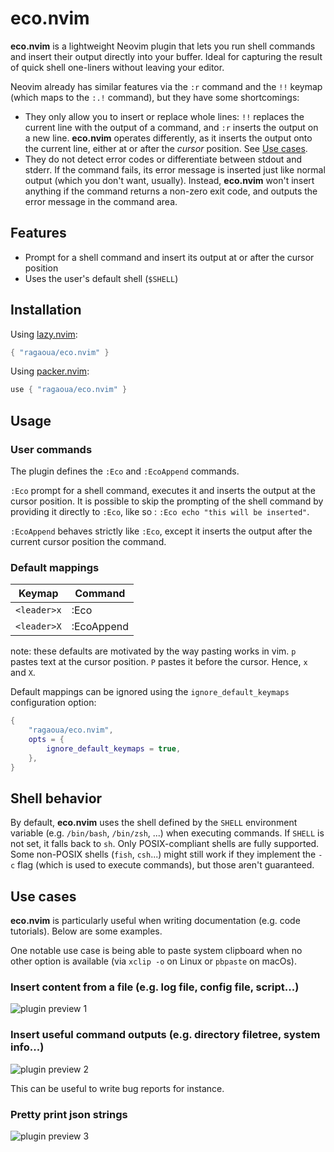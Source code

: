 # eco.nvim

**eco.nvim** is a lightweight Neovim plugin that lets you run shell commands and insert their output directly into your buffer. Ideal for capturing the result of quick shell one-liners without leaving your editor.

Neovim already has similar features via the `:r` command and the `!!` keymap (which maps to the `:.!` command), but they have some shortcomings:
- They only allow you to insert or replace whole lines: `!!` replaces the current line with the output of a command, and `:r` inserts the output on a new line.
  **eco.nvim** operates differently, as it inserts the output onto the current line, either at or after the _cursor_ position. See [Use cases](#use-cases).
- They do not detect error codes or differentiate between stdout and stderr. If the command fails, its error message is inserted just like normal output (which you don't want, usually).
  Instead, **eco.nvim** won't insert anything if the command returns a non-zero exit code, and outputs the error message in the command area.

## Features

- Prompt for a shell command and insert its output at or after the cursor position
- Uses the user's default shell (`$SHELL`)

## Installation

Using [lazy.nvim](https://github.com/folke/lazy.nvim):

```lua
{ "ragaoua/eco.nvim" }
```

Using [packer.nvim](https://github.com/wbthomason/packer.nvim):

```lua
use { "ragaoua/eco.nvim" }
```

## Usage

### User commands

The plugin defines the `:Eco` and `:EcoAppend` commands.

`:Eco` prompt for a shell command, executes it and inserts the output at the cursor position.
It is possible to skip the prompting of the shell command by providing it directly to `:Eco`, like so : `:Eco echo "this will be inserted"`.

`:EcoAppend` behaves strictly like `:Eco`, except it inserts the output after the current cursor position the command.

### Default mappings

| Keymap      | Command    |
|-------------|------------|
| `<leader>x` | :Eco       |
| `<leader>X` | :EcoAppend |

note: these defaults are motivated by the way pasting works in vim. `p` pastes text at the cursor position. `P` pastes it before the cursor. Hence, `x` and `X`.

Default mappings can be ignored using the `ignore_default_keymaps` configuration option:

```lua
{
    "ragaoua/eco.nvim",
    opts = {
        ignore_default_keymaps = true,
    },
}
```

## Shell behavior

By default, **eco.nvim** uses the shell defined by the `SHELL` environment variable (e.g. `/bin/bash`, `/bin/zsh`, ...) when executing commands. If `SHELL` is not set, it falls back to `sh`.
Only POSIX-compliant shells are fully supported. Some non-POSIX shells (`fish`, `csh`...) might still work if they implement the `-c` flag (which is used to execute commands), but those aren't guaranteed.


## Use cases

**eco.nvim** is particularly useful when writing documentation (e.g. code tutorials). Below are some examples.

One notable use case is being able to paste system clipboard when no other option is available (via `xclip -o` on Linux or `pbpaste` on macOs).

### Insert content from a file (e.g. log file, config file, script...)

![plugin preview 1](https://i.imgur.com/briuS3w.gif)

### Insert useful command outputs (e.g. directory filetree, system info...)

![plugin preview 2](https://i.imgur.com/0vRrz96.gif)

This can be useful to write bug reports for instance.

### Pretty print json strings

![plugin preview 3](https://i.imgur.com/SiJXuuD.gif)

